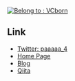   [![Belong to : VCborn](https://img.shields.io/badge/Belongs-VCborn-success?style=flat-square)](https://vcborn.com/)

## Link
- [Twitter: paaaaa_4](https://twitter.com/paaaaa_4)
- [Home Page](https://paaaaa4.cyou)
- [Blog](https://blog.paaaaa4.xyz)
- [Qiita](https://qiita.com/Paaaaa4)
